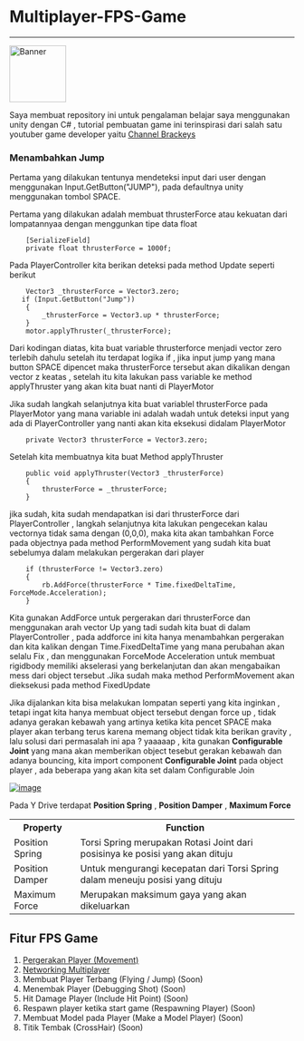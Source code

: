 # Multiplayer-FPS-Game
<hr>
<a href="https://ibb.co/tKKkj19"><img src="https://i.ibb.co/2hhmVpT/Banner.jpg" style="width:100px; margin-left:auto; margin-right:auto;" alt="Banner" border="0"></a>


Saya membuat repository ini untuk pengalaman belajar saya menggunakan unity dengan C# , tutorial pembuatan game ini terinspirasi dari salah satu youtuber game developer yaitu [Channel Brackeys](https://www.youtube.com/user/Brackeys)


### Menambahkan Jump

Pertama yang dilakukan tentunya mendeteksi input dari user dengan menggunakan Input.GetButton("JUMP"), pada defaultnya unity menggunakan tombol SPACE.

Pertama yang dilakukan adalah membuat thrusterForce atau kekuatan dari lompatannyaa dengan menggunkan tipe data float

        [SerializeField]
        private float thrusterForce = 1000f;

Pada PlayerController kita berikan deteksi pada method Update seperti berikut

        Vector3 _thrusterForce = Vector3.zero;
       if (Input.GetButton("Jump"))
        {
            _thrusterForce = Vector3.up * thrusterForce;
        }
        motor.applyThruster(_thrusterForce);
 
Dari kodingan diatas, kita buat variable thrusterforce menjadi vector zero terlebih dahulu setelah itu terdapat logika if , jika input jump yang mana button SPACE dipencet maka thrusterForce tersebut akan dikalikan dengan vector z keatas , setelah itu kita lakukan pass variable ke method applyThruster yang akan kita buat nanti di PlayerMotor

Jika sudah langkah selanjutnya kita buat variablel thrusterForce pada PlayerMotor yang mana variable ini adalah wadah untuk deteksi input yang ada di PlayerController yang nanti akan kita eksekusi didalam PlayerMotor
        
        private Vector3 thrusterForce = Vector3.zero;

Setelah kita membuatnya kita buat Method applyThruster
 
        public void applyThruster(Vector3 _thrusterForce)
        {
            thrusterForce = _thrusterForce;
        }

jika sudah, kita sudah mendapatkan isi dari thrusterForce dari PlayerController , langkah selanjutnya kita lakukan pengecekan kalau vectornya tidak sama dengan (0,0,0), maka kita akan tambahkan Force pada objectnya pada method PerformMovement yang sudah kita buat sebelumya dalam melakukan pergerakan dari player

        if (thrusterForce != Vector3.zero)
        {
            rb.AddForce(thrusterForce * Time.fixedDeltaTime, ForceMode.Acceleration);
        }

Kita gunakan AddForce untuk pergerakan dari thrusterForce dan menggunakan arah vector Up yang tadi sudah kita buat di dalam PlayerController , pada addforce ini kita hanya menambahkan pergerakan dan kita kalikan dengan Time.FixedDeltaTime yang mana perubahan akan selalu Fix , dan menggunakan ForceMode Acceleration untuk membuat rigidbody memiliki akselerasi yang berkelanjutan dan akan mengabaikan mess dari object tersebut .Jika sudah maka method PerformMovement akan dieksekusi pada method FixedUpdate

Jika dijalankan kita bisa melakukan lompatan seperti yang kita inginkan , tetapi ingat kita hanya membuat object tersebut dengan force up , tidak adanya gerakan kebawah yang artinya ketika kita pencet SPACE maka player akan terbang terus karena memang object tidak kita berikan gravity , lalu solusi dari permasalah ini apa ? 
yaaaaap , kita gunakan <b>Configurable Joint</b> yang mana akan memberikan object tesebut gerakan kebawah dan adanya bouncing, kita import component <b>Configurable Joint</b> pada object player , ada beberapa yang akan kita set dalam Configurable Join

<a href="https://imgbb.com/"><img src="https://i.ibb.co/J7XTCmy/image.png" alt="image" border="0"></a>

Pada Y Drive terdapat <b>Position Spring</b> , <b>Position Damper</b> , <b>Maximum Force</b>

<table width:"100%";>
    <tr>
        <th>Property</th>
        <th>Function</th>
    </tr>
    <tr>
        <td>Position Spring</td>
        <td>Torsi Spring merupakan Rotasi Joint dari posisinya ke posisi yang akan dituju</td>
    </tr>
    <tr>
        <td>Position Damper</td>
        <td>Untuk mengurangi kecepatan dari Torsi Spring dalam meneuju posisi yang dituju</td>
    </tr>
     <tr>
        <td>Maximum Force</td>
        <td>Merupakan maksimum gaya yang akan dikeluarkan</td>
    </tr>
</table>

## Fitur FPS Game
  1. [Pergerakan Player (Movement)](https://github.com/RizalFIrdaus/Multiplayer-FPS-Game/tree/Movement-Player)
  2. [Networking Multiplayer](https://github.com/RizalFIrdaus/Multiplayer-FPS-Game/tree/Networking)
  3. Membuat Player Terbang (Flying / Jump) (Soon)
  4. Menembak Player (Debugging Shot) (Soon)
  5. Hit Damage Player (Include Hit Point) (Soon)
  6. Respawn player ketika start game (Respawning Player) (Soon)
  7. Membuat Model pada Player (Make a Model Player) (Soon)
  8. Titik Tembak (CrossHair) (Soon)
  
